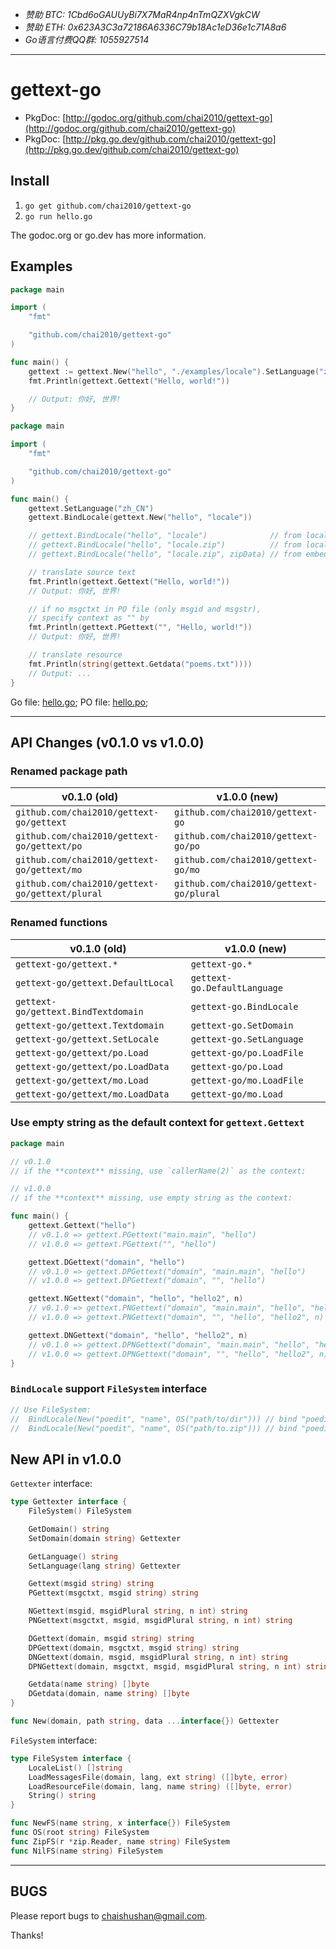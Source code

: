 - *赞助 BTC: 1Cbd6oGAUUyBi7X7MaR4np4nTmQZXVgkCW*
- *赞助 ETH: 0x623A3C3a72186A6336C79b18Ac1eD36e1c71A8a6*
- *Go语言付费QQ群: 1055927514*

----

# gettext-go

- PkgDoc: [http://godoc.org/github.com/chai2010/gettext-go](http://godoc.org/github.com/chai2010/gettext-go)
- PkgDoc: [http://pkg.go.dev/github.com/chai2010/gettext-go](http://pkg.go.dev/github.com/chai2010/gettext-go)

## Install

1. `go get github.com/chai2010/gettext-go`
2. `go run hello.go`

The godoc.org or go.dev has more information.

## Examples

```Go
package main

import (
	"fmt"

	"github.com/chai2010/gettext-go"
)

func main() {
	gettext := gettext.New("hello", "./examples/locale").SetLanguage("zh_CN")
	fmt.Println(gettext.Gettext("Hello, world!"))

	// Output: 你好, 世界!
}
```

```Go
package main

import (
	"fmt"

	"github.com/chai2010/gettext-go"
)

func main() {
	gettext.SetLanguage("zh_CN")
	gettext.BindLocale(gettext.New("hello", "locale"))

	// gettext.BindLocale("hello", "locale")              // from locale dir
	// gettext.BindLocale("hello", "locale.zip")          // from locale zip file
	// gettext.BindLocale("hello", "locale.zip", zipData) // from embedded zip data

	// translate source text
	fmt.Println(gettext.Gettext("Hello, world!"))
	// Output: 你好, 世界!

	// if no msgctxt in PO file (only msgid and msgstr),
	// specify context as "" by
	fmt.Println(gettext.PGettext("", "Hello, world!"))
	// Output: 你好, 世界!

	// translate resource
	fmt.Println(string(gettext.Getdata("poems.txt"))))
	// Output: ...
}
```

Go file: [hello.go](https://github.com/chai2010/gettext-go/blob/master/examples/hello.go); PO file: [hello.po](https://github.com/chai2010/gettext-go/blob/master/examples/locale/default/LC_MESSAGES/hello.po);

----

## API Changes (v0.1.0 vs v1.0.0)

### Renamed package path

| v0.1.0 (old)                                    | v1.0.0 (new)                            |
| ----------------------------------------------- | --------------------------------------- |
| `github.com/chai2010/gettext-go/gettext`        | `github.com/chai2010/gettext-go`        |
| `github.com/chai2010/gettext-go/gettext/po`     | `github.com/chai2010/gettext-go/po`     |
| `github.com/chai2010/gettext-go/gettext/mo`     | `github.com/chai2010/gettext-go/mo`     |
| `github.com/chai2010/gettext-go/gettext/plural` | `github.com/chai2010/gettext-go/plural` |

### Renamed functions

| v0.1.0 (old)                       | v1.0.0 (new)                |
| ---------------------------------- | --------------------------- |
| `gettext-go/gettext.*`             | `gettext-go.*`              |
| `gettext-go/gettext.DefaultLocal`  | `gettext-go.DefaultLanguage`|
| `gettext-go/gettext.BindTextdomain`| `gettext-go.BindLocale`     |
| `gettext-go/gettext.Textdomain`    | `gettext-go.SetDomain`      |
| `gettext-go/gettext.SetLocale`     | `gettext-go.SetLanguage`    |
| `gettext-go/gettext/po.Load`       | `gettext-go/po.LoadFile`    |
| `gettext-go/gettext/po.LoadData`   | `gettext-go/po.Load`        |
| `gettext-go/gettext/mo.Load`       | `gettext-go/mo.LoadFile`    |
| `gettext-go/gettext/mo.LoadData`   | `gettext-go/mo.Load`        |

### Use empty string as the default context for `gettext.Gettext`

```go
package main

// v0.1.0
// if the **context** missing, use `callerName(2)` as the context:

// v1.0.0
// if the **context** missing, use empty string as the context:

func main() {
	gettext.Gettext("hello")          
	// v0.1.0 => gettext.PGettext("main.main", "hello")
	// v1.0.0 => gettext.PGettext("", "hello")

	gettext.DGettext("domain", "hello")
	// v0.1.0 => gettext.DPGettext("domain", "main.main", "hello")
	// v1.0.0 => gettext.DPGettext("domain", "", "hello")

	gettext.NGettext("domain", "hello", "hello2", n)
	// v0.1.0 => gettext.PNGettext("domain", "main.main", "hello", "hello2", n)
	// v1.0.0 => gettext.PNGettext("domain", "", "hello", "hello2", n)

	gettext.DNGettext("domain", "hello", "hello2", n)
	// v0.1.0 => gettext.DPNGettext("domain", "main.main", "hello", "hello2", n)
	// v1.0.0 => gettext.DPNGettext("domain", "", "hello", "hello2", n)
}
```

### `BindLocale` support `FileSystem` interface

```go
// Use FileSystem:
//	BindLocale(New("poedit", "name", OS("path/to/dir"))) // bind "poedit" domain
//	BindLocale(New("poedit", "name", OS("path/to.zip"))) // bind "poedit" domain
```

## New API in v1.0.0

`Gettexter` interface:

```go
type Gettexter interface {
	FileSystem() FileSystem

	GetDomain() string
	SetDomain(domain string) Gettexter

	GetLanguage() string
	SetLanguage(lang string) Gettexter

	Gettext(msgid string) string
	PGettext(msgctxt, msgid string) string

	NGettext(msgid, msgidPlural string, n int) string
	PNGettext(msgctxt, msgid, msgidPlural string, n int) string

	DGettext(domain, msgid string) string
	DPGettext(domain, msgctxt, msgid string) string
	DNGettext(domain, msgid, msgidPlural string, n int) string
	DPNGettext(domain, msgctxt, msgid, msgidPlural string, n int) string

	Getdata(name string) []byte
	DGetdata(domain, name string) []byte
}

func New(domain, path string, data ...interface{}) Gettexter
```

`FileSystem` interface:

```go
type FileSystem interface {
	LocaleList() []string
	LoadMessagesFile(domain, lang, ext string) ([]byte, error)
	LoadResourceFile(domain, lang, name string) ([]byte, error)
	String() string
}

func NewFS(name string, x interface{}) FileSystem
func OS(root string) FileSystem
func ZipFS(r *zip.Reader, name string) FileSystem
func NilFS(name string) FileSystem
```

----

## BUGS

Please report bugs to <chaishushan@gmail.com>.

Thanks!
